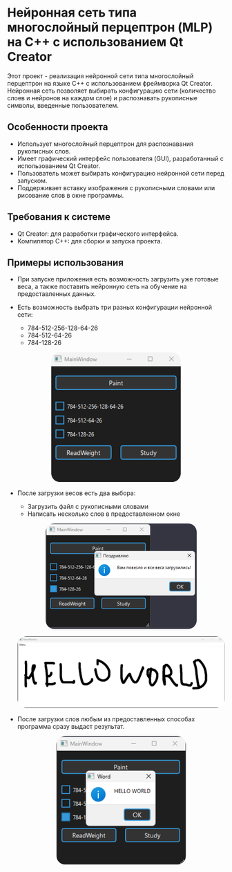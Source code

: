 # Нейронная сеть типа многослойный перцептрон (MLP) на C++ с использованием Qt Creator

Этот проект - реализация нейронной сети типа многослойный перцептрон на языке C++ с использованием фреймворка Qt Creator. Нейронная сеть позволяет выбирать конфигурацию сети (количество слоев и нейронов на каждом слое) и распознавать рукописные символы, введенные пользователем.

## Особенности проекта

- Использует многослойный перцептрон для распознавания рукописных слов.
- Имеет графический интерфейс пользователя (GUI), разработанный с использованием Qt Creator.
- Пользователь может выбирать конфигурацию нейронной сети перед запуском.
- Поддерживает вставку изображения с рукописными словами или рисование слов в окне программы.

## Требования к системе

- Qt Creator: для разработки графического интерфейса.
- Компилятор C++: для сборки и запуска проекта.

## Примеры использования
- При запуске приложения есть возможность загрузить уже готовые веса, а также поставить нейронную сеть на обучение на предоставленных данных.
- Есть возможность выбрать три разных конфигурации нейронной сети:

  - 784-512-256-128-64-26
  - 784-512-64-26
  - 784-128-26
<p align="center">
  <img src="Main.png" alt="Preview" width="300"style="border-radius: 20px; overflow: hidden;">
</p>

- После загрузки весов есть два выбора:
  - Загрузить файл с рукописными словами
  - Написать несколько слов в предоставленном окне
  <p align="center">
    <img src="ReadWeight.png" alt="Preview" width="350"style="border-radius: 20px; overflow: hidden;">
  </p>

  <p align="center">
    <img src="Paint.png" alt="Preview" width="600"style="border-radius: 20px; overflow: hidden;">
  </p>
- После загрузки слов любым из предоставленных способах программа сразу выдаст результат.
  <p align="center">
  <img src="Result.png" alt="Preview" width="300"style="border-radius: 20px; overflow: hidden;">
  </p>
